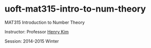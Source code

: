 # uoft-mat315-intro-to-num-theory

MAT315 Introduction to Number Theory

Instructor: Professor [Henry Kim](http://www.math.toronto.edu/henrykim/henrykim.html)

Session: 2014-2015 Winter
